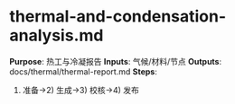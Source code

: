 # thermal-and-condensation-analysis.md

**Purpose**: 热工与冷凝报告
**Inputs**: 气候/材料/节点
**Outputs**: docs/thermal/thermal-report.md
**Steps**:

1. 准备→2) 生成→3) 校核→4) 发布
